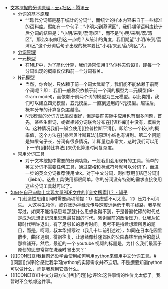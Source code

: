 - [ 文本挖掘的分词原理 - 云+社区 - 腾讯云 ](https://cloud.tencent.com/developer/article/1087047)
    - 分词的基本原理
        - ^^现代分词都是基于统计的分词^^，而统计的样本内容来自于一些标准的语料库。假如有一个句子：“小明来到荔湾区”，我们期望语料库统计后分词的结果是："小明/来到/荔湾/区"，而不是“小明/来到/荔/湾区”。那么如何做到这一点呢？从统计的角度，我们期望"小明/来到/荔湾/区"这个分词后句子出现的概率要比“小明/来到/荔/湾区”大。
    - [ 分词原理 ](https://www.diigo.com/outliner/diigo_items/904019/12128769/573677859?key=34d57b46e1)
    - 一元模型
        - 在NLP中，为了简化计算，我们通常使用[[马尔科夫假设]]，即每一个分词出现的概率仅仅和前一个分词有关。
    - N元模型  
        - 当然，你会说，只依赖于前一个词太武断了，我们能不能依赖于前两个词呢？即：  我们一般称只依赖于前一个词的模型为二元模型(Bi-Gram model)，而依赖于前两个词的模型为三元模型。以此类推，我们可以建立四元模型，五元模型,...一直到通用的N元模型。越往后，概率分布的计算复杂度越高。
        - N元模型的分词方法虽然很好，但是要在实际中应用也有很多问题，首先，某些生僻词，或者相邻分词联合分布在[[语料库]]中没有，概率为0。这种情况我们一般会使用[[拉普拉斯平滑]]，即给它一个较小的概率值，这个方法在[[朴素贝叶斯算法]]原理小结也有讲到。第二个问题是如果句子长，分词有很多情况，计算量也非常大，这时我们可以用下一节[[维特比算法]]来优化算法时间复杂度。
    - 常用分词工具
        - 对于文本挖掘中需要的分词功能，一般我们会用现有的工具。简单的英文分词不需要任何工具，通过空格和标点符号就可以分词了，而进一步的英文分词推荐使用nltk。对于中文分词，则推荐用[[结巴分词]]（jieba）。这些工具使用都很简单。你的分词没有特别的需求直接使用这些分词工具就可以了。
- [ 如何在自己电脑上实现大量PDF文件的[[全文搜索]]？ - 知乎 ](https://www.zhihu.com/question/19787796)
    - “[[创造性思维]]同时需要两项前提：1）焦虑感不可太高，2）压力不可消失。 人这种生物体，或许因为神经元传导速度远远低于电子线路，我早就写过，如果不能持续思考那就什么思想也得不到，于是普遍忙碌的时代总是成为思想史记录里思想最贫困的时代。感谢目前的政治压力，让我从忙碌时代稍许退出，有了足够长的思考时间。思考不是持续想着所思的题目，而是，呵呵，叔本华描写过（我几十年前引述过），如同在日本花园里散步，曲径通幽，徘徊往复，让思绪像科隆郊区的公园森林里雨后的蘑菇那样铺开。然后，最近的一个 youtube 视频的标题是，为什么我们最富于原创的思想常常在洗澡时冒出来？”
- {{[[DONE]]}}我目前还没学会使用如何利用python来调用中文分词工具。#[[问题]]@评论:感觉我学习python的实际需求并不迫切。不是想要知道python可以做什么，而是我想用它做什么。
- {{[[DONE]]}}[[中文分词方法]]#[[问题]]@评论:这件事情的性价比太低了。我暂时不会考虑这件事。
